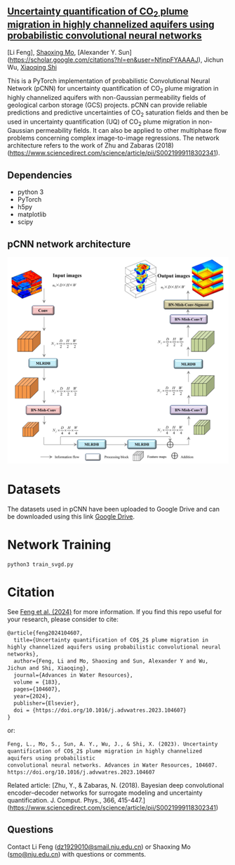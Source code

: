 ## [Uncertainty quantification of CO$_2$ plume migration in highly channelized aquifers using probabilistic convolutional neural networks](https://doi.org/10.1016/j.advwatres.2023.104607)
[Li Feng], [Shaoxing Mo](https://scholar.google.com/citations?user=b5m_q4sAAAAJ&hl=en&oi=ao), [Alexander Y. Sun]
(https://scholar.google.com/citations?hl=en&user=NfjnpFYAAAAJ), Jichun Wu, 
[Xiaoqing Shi](https://scholar.google.com/citations?user=MLKqgKoAAAAJ&hl=en&oi=sra)

This is a PyTorch implementation of probabilistic Convolutional Neural Network (pCNN) for uncertainty quantification of CO$_2$ plume migration in highly channelized aquifers with 
non-Gaussian permeability fields of geological carbon storage (GCS) projects. pCNN can provide reliable predictions and predictive uncertainties of CO$_2$ saturation fields and then 
be used in uncertainty quantification (UQ) of CO$_2$ plume migration in non-Gaussian permeability fields. It can also be applied to other multiphase flow problems 
concerning complex image-to-image regressions. The network architecture refers to the work of Zhu and Zabaras (2018)(https://www.sciencedirect.com/science/article/pii/S0021999118302341).

## Dependencies
* python 3
* PyTorch
* h5py
* matplotlib
* scipy

## pCNN network architecture
![](https://github.com/njujinchun/pCNN4GCS/blob/main/images/pCNN_arch.jpg)

# Datasets
The datasets used in pCNN have been uploaded to Google Drive and can be downloaded using this link [Google Drive](https://drive.google.com/drive/folders/1mi9Cmgnufi3kSMCeedP7G_K-4aEcd3_A?usp=drive_link).

# Network Training
```
python3 train_svgd.py
```

# Citation
See [Feng et al. (2024)](https://doi.org/10.1016/j.advwatres.2023.104607) for more information. If you find this repo useful for your research, please consider to cite:
```
@article{feng2024104607,
  title={Uncertainty quantification of CO$_2$ plume migration in highly channelized aquifers using probabilistic convolutional neural networks},
  author={Feng, Li and Mo, Shaoxing and Sun, Alexander Y and Wu, Jichun and Shi, Xiaoqing},
  journal={Advances in Water Resources},
  volume = {183},
  pages={104607},
  year={2024},
  publisher={Elsevier},
  doi = {https://doi.org/10.1016/j.advwatres.2023.104607}
}
```
or:
```
Feng, L., Mo, S., Sun, A. Y., Wu, J., & Shi, X. (2023). Uncertainty quantification of CO$_2$ plume migration in highly channelized aquifers using probabilistic 
convolutional neural networks. Advances in Water Resources, 104607. https://doi.org/10.1016/j.advwatres.2023.104607
```
Related article: [Zhu, Y., & Zabaras, N. (2018). Bayesian deep convolutional encoder–decoder networks for surrogate modeling and uncertainty quantification. J. Comput. Phys., 366, 415-447.]
(https://www.sciencedirect.com/science/article/pii/S0021999118302341)

## Questions
Contact Li Feng (dz1929010@smail.nju.edu.cn) or Shaoxing Mo (smo@nju.edu.cn) with questions or comments.
